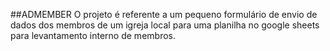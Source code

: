 ##ADMEMBER 
O projeto é referente a um pequeno formulário de envio de dados dos membros de um igreja local para uma planilha no google sheets para levantamento interno de membros.
